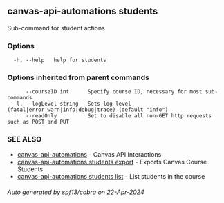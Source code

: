 ## canvas-api-automations students

Sub-command for student actions

### Options

```
  -h, --help   help for students
```

### Options inherited from parent commands

```
      --courseID int      Specify course ID, necessary for most sub-commands
  -l, --logLevel string   Sets log level (fatal|error|warn|info|debug|trace) (default "info")
      --readOnly          Set to disable all non-GET http requests such as POST and PUT
```

### SEE ALSO

* [canvas-api-automations](canvas-api-automations.md)	 - Canvas API Interactions
* [canvas-api-automations students export](canvas-api-automations_students_export.md)	 - Exports Canvas Course Students
* [canvas-api-automations students list](canvas-api-automations_students_list.md)	 - List students in the course

###### Auto generated by spf13/cobra on 22-Apr-2024
